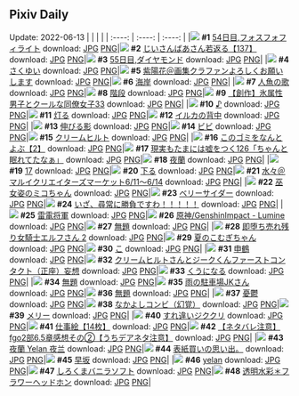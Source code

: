 ## Pixiv Daily
Update: 2022-06-13
|      |      |      |
| :----: | :----: | :----: |
|![](https://pixiv.microyu.workers.dev/c/240x480/img-master/img/2022/06/11/00/00/11/98962487_p0_master1200.jpg) **#1** [54日目,フォスフォフィライト](https://www.pixiv.net/artworks/98962487) download: [JPG](https://pixiv.microyu.workers.dev/img-original/img/2022/06/11/00/00/11/98962487_p0.jpg) [PNG](https://pixiv.microyu.workers.dev/img-original/img/2022/06/11/00/00/11/98962487_p0.png)|![](https://pixiv.microyu.workers.dev/c/240x480/img-master/img/2022/06/11/10/56/33/98970762_p0_master1200.jpg) **#2** [じいさんばあさん若返る【137】](https://www.pixiv.net/artworks/98970762) download: [JPG](https://pixiv.microyu.workers.dev/img-original/img/2022/06/11/10/56/33/98970762_p0.jpg) [PNG](https://pixiv.microyu.workers.dev/img-original/img/2022/06/11/10/56/33/98970762_p0.png)|![](https://pixiv.microyu.workers.dev/c/240x480/img-master/img/2022/06/12/00/00/07/98987291_p0_master1200.jpg) **#3** [55日目,ダイヤモンド](https://www.pixiv.net/artworks/98987291) download: [JPG](https://pixiv.microyu.workers.dev/img-original/img/2022/06/12/00/00/07/98987291_p0.jpg) [PNG](https://pixiv.microyu.workers.dev/img-original/img/2022/06/12/00/00/07/98987291_p0.png)|
|![](https://pixiv.microyu.workers.dev/c/240x480/img-master/img/2022/06/11/00/00/04/98962415_p0_master1200.jpg) **#4** [さくゆい](https://www.pixiv.net/artworks/98962415) download: [JPG](https://pixiv.microyu.workers.dev/img-original/img/2022/06/11/00/00/04/98962415_p0.jpg) [PNG](https://pixiv.microyu.workers.dev/img-original/img/2022/06/11/00/00/04/98962415_p0.png)|![](https://pixiv.microyu.workers.dev/c/240x480/img-master/img/2022/06/11/00/48/32/98963941_p0_master1200.jpg) **#5** [紫陽花＠画集クラファンよろしくお願いします](https://www.pixiv.net/artworks/98963941) download: [JPG](https://pixiv.microyu.workers.dev/img-original/img/2022/06/11/00/48/32/98963941_p0.jpg) [PNG](https://pixiv.microyu.workers.dev/img-original/img/2022/06/11/00/48/32/98963941_p0.png)|![](https://pixiv.microyu.workers.dev/c/240x480/img-master/img/2022/06/11/00/41/24/98963797_p0_master1200.jpg) **#6** [海岸](https://www.pixiv.net/artworks/98963797) download: [JPG](https://pixiv.microyu.workers.dev/img-original/img/2022/06/11/00/41/24/98963797_p0.jpg) [PNG](https://pixiv.microyu.workers.dev/img-original/img/2022/06/11/00/41/24/98963797_p0.png)|
|![](https://pixiv.microyu.workers.dev/c/240x480/img-master/img/2022/06/11/00/37/12/98963684_p0_master1200.jpg) **#7** [人魚の歌](https://www.pixiv.net/artworks/98963684) download: [JPG](https://pixiv.microyu.workers.dev/img-original/img/2022/06/11/00/37/12/98963684_p0.jpg) [PNG](https://pixiv.microyu.workers.dev/img-original/img/2022/06/11/00/37/12/98963684_p0.png)|![](https://pixiv.microyu.workers.dev/c/240x480/img-master/img/2022/06/11/00/40/15/98963770_p0_master1200.jpg) **#8** [階段](https://www.pixiv.net/artworks/98963770) download: [JPG](https://pixiv.microyu.workers.dev/img-original/img/2022/06/11/00/40/15/98963770_p0.jpg) [PNG](https://pixiv.microyu.workers.dev/img-original/img/2022/06/11/00/40/15/98963770_p0.png)|![](https://pixiv.microyu.workers.dev/c/240x480/img-master/img/2022/06/12/00/19/32/98987461_p0_master1200.jpg) **#9** [【創作】氷属性男子とクールな同僚女子33](https://www.pixiv.net/artworks/98987461) download: [JPG](https://pixiv.microyu.workers.dev/img-original/img/2022/06/12/00/19/32/98987461_p0.jpg) [PNG](https://pixiv.microyu.workers.dev/img-original/img/2022/06/12/00/19/32/98987461_p0.png)|
|![](https://pixiv.microyu.workers.dev/c/240x480/img-master/img/2022/06/11/00/00/10/98962471_p0_master1200.jpg) **#10** [♪](https://www.pixiv.net/artworks/98962471) download: [JPG](https://pixiv.microyu.workers.dev/img-original/img/2022/06/11/00/00/10/98962471_p0.jpg) [PNG](https://pixiv.microyu.workers.dev/img-original/img/2022/06/11/00/00/10/98962471_p0.png)|![](https://pixiv.microyu.workers.dev/c/240x480/img-master/img/2022/06/11/00/42/23/98963825_p0_master1200.jpg) **#11** [灯る](https://www.pixiv.net/artworks/98963825) download: [JPG](https://pixiv.microyu.workers.dev/img-original/img/2022/06/11/00/42/23/98963825_p0.jpg) [PNG](https://pixiv.microyu.workers.dev/img-original/img/2022/06/11/00/42/23/98963825_p0.png)|![](https://pixiv.microyu.workers.dev/c/240x480/img-master/img/2022/06/11/00/39/20/98963748_p0_master1200.jpg) **#12** [イルカの背中](https://www.pixiv.net/artworks/98963748) download: [JPG](https://pixiv.microyu.workers.dev/img-original/img/2022/06/11/00/39/20/98963748_p0.jpg) [PNG](https://pixiv.microyu.workers.dev/img-original/img/2022/06/11/00/39/20/98963748_p0.png)|
|![](https://pixiv.microyu.workers.dev/c/240x480/img-master/img/2022/06/11/00/38/11/98963712_p0_master1200.jpg) **#13** [伸びる影](https://www.pixiv.net/artworks/98963712) download: [JPG](https://pixiv.microyu.workers.dev/img-original/img/2022/06/11/00/38/11/98963712_p0.jpg) [PNG](https://pixiv.microyu.workers.dev/img-original/img/2022/06/11/00/38/11/98963712_p0.png)|![](https://pixiv.microyu.workers.dev/c/240x480/img-master/img/2022/06/12/00/00/19/98987384_p0_master1200.jpg) **#14** [ビビ](https://www.pixiv.net/artworks/98987384) download: [JPG](https://pixiv.microyu.workers.dev/img-original/img/2022/06/12/00/00/19/98987384_p0.jpg) [PNG](https://pixiv.microyu.workers.dev/img-original/img/2022/06/12/00/00/19/98987384_p0.png)|![](https://pixiv.microyu.workers.dev/c/240x480/img-master/img/2022/06/11/00/17/00/98963133_p0_master1200.jpg) **#15** [クリームヒルト](https://www.pixiv.net/artworks/98963133) download: [JPG](https://pixiv.microyu.workers.dev/img-original/img/2022/06/11/00/17/00/98963133_p0.jpg) [PNG](https://pixiv.microyu.workers.dev/img-original/img/2022/06/11/00/17/00/98963133_p0.png)|
|![](https://pixiv.microyu.workers.dev/c/240x480/img-master/img/2022/06/11/12/37/15/98972353_p0_master1200.jpg) **#16** [このゴミをなんとよぶ【2】](https://www.pixiv.net/artworks/98972353) download: [JPG](https://pixiv.microyu.workers.dev/img-original/img/2022/06/11/12/37/15/98972353_p0.jpg) [PNG](https://pixiv.microyu.workers.dev/img-original/img/2022/06/11/12/37/15/98972353_p0.png)|![](https://pixiv.microyu.workers.dev/c/240x480/img-master/img/2022/06/12/18/00/12/99004390_p0_master1200.jpg) **#17** [現実もたまには嘘をつく126「ちゃんと眠れてたなぁ」](https://www.pixiv.net/artworks/99004390) download: [JPG](https://pixiv.microyu.workers.dev/img-original/img/2022/06/12/18/00/12/99004390_p0.jpg) [PNG](https://pixiv.microyu.workers.dev/img-original/img/2022/06/12/18/00/12/99004390_p0.png)|![](https://pixiv.microyu.workers.dev/c/240x480/img-master/img/2022/06/12/12/04/30/98990290_p0_master1200.jpg) **#18** [夜蘭](https://www.pixiv.net/artworks/98990290) download: [JPG](https://pixiv.microyu.workers.dev/img-original/img/2022/06/12/12/04/30/98990290_p0.jpg) [PNG](https://pixiv.microyu.workers.dev/img-original/img/2022/06/12/12/04/30/98990290_p0.png)|
|![](https://pixiv.microyu.workers.dev/c/240x480/img-master/img/2022/06/11/00/34/02/98963601_p0_master1200.jpg) **#19** [17](https://www.pixiv.net/artworks/98963601) download: [JPG](https://pixiv.microyu.workers.dev/img-original/img/2022/06/11/00/34/02/98963601_p0.jpg) [PNG](https://pixiv.microyu.workers.dev/img-original/img/2022/06/11/00/34/02/98963601_p0.png)|![](https://pixiv.microyu.workers.dev/c/240x480/img-master/img/2022/06/11/00/36/04/98963651_p0_master1200.jpg) **#20** [下る](https://www.pixiv.net/artworks/98963651) download: [JPG](https://pixiv.microyu.workers.dev/img-original/img/2022/06/11/00/36/04/98963651_p0.jpg) [PNG](https://pixiv.microyu.workers.dev/img-original/img/2022/06/11/00/36/04/98963651_p0.png)|![](https://pixiv.microyu.workers.dev/c/240x480/img-master/img/2022/06/12/00/16/47/98988037_p0_master1200.jpg) **#21** [水々＠マルイクリエイターズマーケット6/11～6/14](https://www.pixiv.net/artworks/98988037) download: [JPG](https://pixiv.microyu.workers.dev/img-original/img/2022/06/12/00/16/47/98988037_p0.jpg) [PNG](https://pixiv.microyu.workers.dev/img-original/img/2022/06/12/00/16/47/98988037_p0.png)|
|![](https://pixiv.microyu.workers.dev/c/240x480/img-master/img/2022/06/12/00/00/07/98987296_p0_master1200.jpg) **#22** [巫女姿のミコちゃん](https://www.pixiv.net/artworks/98987296) download: [JPG](https://pixiv.microyu.workers.dev/img-original/img/2022/06/12/00/00/07/98987296_p0.jpg) [PNG](https://pixiv.microyu.workers.dev/img-original/img/2022/06/12/00/00/07/98987296_p0.png)|![](https://pixiv.microyu.workers.dev/c/240x480/img-master/img/2022/06/11/22/39/29/98984888_p0_master1200.jpg) **#23** [ベリーサイダー](https://www.pixiv.net/artworks/98984888) download: [JPG](https://pixiv.microyu.workers.dev/img-original/img/2022/06/11/22/39/29/98984888_p0.jpg) [PNG](https://pixiv.microyu.workers.dev/img-original/img/2022/06/11/22/39/29/98984888_p0.png)|![](https://pixiv.microyu.workers.dev/c/240x480/img-master/img/2022/06/11/06/35/31/98967772_p0_master1200.jpg) **#24** [いざ、尋常に勝負ですわ！！！！！](https://www.pixiv.net/artworks/98967772) download: [JPG](https://pixiv.microyu.workers.dev/img-original/img/2022/06/11/06/35/31/98967772_p0.jpg) [PNG](https://pixiv.microyu.workers.dev/img-original/img/2022/06/11/06/35/31/98967772_p0.png)|
|![](https://pixiv.microyu.workers.dev/c/240x480/img-master/img/2022/06/11/00/21/49/98963280_p0_master1200.jpg) **#25** [雷電将軍](https://www.pixiv.net/artworks/98963280) download: [JPG](https://pixiv.microyu.workers.dev/img-original/img/2022/06/11/00/21/49/98963280_p0.jpg) [PNG](https://pixiv.microyu.workers.dev/img-original/img/2022/06/11/00/21/49/98963280_p0.png)|![](https://pixiv.microyu.workers.dev/c/240x480/img-master/img/2022/06/11/04/00/51/98966562_p0_master1200.jpg) **#26** [原神/GenshinImpact - Lumine](https://www.pixiv.net/artworks/98966562) download: [JPG](https://pixiv.microyu.workers.dev/img-original/img/2022/06/11/04/00/51/98966562_p0.jpg) [PNG](https://pixiv.microyu.workers.dev/img-original/img/2022/06/11/04/00/51/98966562_p0.png)|![](https://pixiv.microyu.workers.dev/c/240x480/img-master/img/2022/06/11/22/43/44/98984987_p0_master1200.jpg) **#27** [無題](https://www.pixiv.net/artworks/98984987) download: [JPG](https://pixiv.microyu.workers.dev/img-original/img/2022/06/11/22/43/44/98984987_p0.jpg) [PNG](https://pixiv.microyu.workers.dev/img-original/img/2022/06/11/22/43/44/98984987_p0.png)|
|![](https://pixiv.microyu.workers.dev/c/240x480/img-master/img/2022/06/11/00/00/22/98962549_p0_master1200.jpg) **#28** [即堕ち売れ残り女騎士エルフさん 2](https://www.pixiv.net/artworks/98962549) download: [JPG](https://pixiv.microyu.workers.dev/img-original/img/2022/06/11/00/00/22/98962549_p0.jpg) [PNG](https://pixiv.microyu.workers.dev/img-original/img/2022/06/11/00/00/22/98962549_p0.png)|![](https://pixiv.microyu.workers.dev/c/240x480/img-master/img/2022/06/12/17/05/23/99003085_p0_master1200.jpg) **#29** [夏のこむぎちゃん](https://www.pixiv.net/artworks/99003085) download: [JPG](https://pixiv.microyu.workers.dev/img-original/img/2022/06/12/17/05/23/99003085_p0.jpg) [PNG](https://pixiv.microyu.workers.dev/img-original/img/2022/06/12/17/05/23/99003085_p0.png)|![](https://pixiv.microyu.workers.dev/c/240x480/img-master/img/2022/06/11/10/36/55/98970536_p0_master1200.jpg) **#30** [こ](https://www.pixiv.net/artworks/98970536) download: [JPG](https://pixiv.microyu.workers.dev/img-original/img/2022/06/11/10/36/55/98970536_p0.jpg) [PNG](https://pixiv.microyu.workers.dev/img-original/img/2022/06/11/10/36/55/98970536_p0.png)|
|![](https://pixiv.microyu.workers.dev/c/240x480/img-master/img/2022/06/11/00/00/05/98962425_p0_master1200.jpg) **#31** [申鶴](https://www.pixiv.net/artworks/98962425) download: [JPG](https://pixiv.microyu.workers.dev/img-original/img/2022/06/11/00/00/05/98962425_p0.jpg) [PNG](https://pixiv.microyu.workers.dev/img-original/img/2022/06/11/00/00/05/98962425_p0.png)|![](https://pixiv.microyu.workers.dev/c/240x480/img-master/img/2022/06/11/19/49/27/98980175_p0_master1200.jpg) **#32** [クリームヒルトさんとジークくんファーストコンタクト（正座）妄想](https://www.pixiv.net/artworks/98980175) download: [JPG](https://pixiv.microyu.workers.dev/img-original/img/2022/06/11/19/49/27/98980175_p0.jpg) [PNG](https://pixiv.microyu.workers.dev/img-original/img/2022/06/11/19/49/27/98980175_p0.png)|![](https://pixiv.microyu.workers.dev/c/240x480/img-master/img/2022/06/12/00/03/12/98987580_p0_master1200.jpg) **#33** [くうになる](https://www.pixiv.net/artworks/98987580) download: [JPG](https://pixiv.microyu.workers.dev/img-original/img/2022/06/12/00/03/12/98987580_p0.jpg) [PNG](https://pixiv.microyu.workers.dev/img-original/img/2022/06/12/00/03/12/98987580_p0.png)|
|![](https://pixiv.microyu.workers.dev/c/240x480/img-master/img/2022/06/12/22/41/30/99012532_p0_master1200.jpg) **#34** [無題](https://www.pixiv.net/artworks/99012532) download: [JPG](https://pixiv.microyu.workers.dev/img-original/img/2022/06/12/22/41/30/99012532_p0.jpg) [PNG](https://pixiv.microyu.workers.dev/img-original/img/2022/06/12/22/41/30/99012532_p0.png)|![](https://pixiv.microyu.workers.dev/c/240x480/img-master/img/2022/06/11/00/28/30/98963456_p0_master1200.jpg) **#35** [雨の駐車場JKさん](https://www.pixiv.net/artworks/98963456) download: [JPG](https://pixiv.microyu.workers.dev/img-original/img/2022/06/11/00/28/30/98963456_p0.jpg) [PNG](https://pixiv.microyu.workers.dev/img-original/img/2022/06/11/00/28/30/98963456_p0.png)|![](https://pixiv.microyu.workers.dev/c/240x480/img-master/img/2022/06/11/17/00/45/98976627_p0_master1200.jpg) **#36** [無題](https://www.pixiv.net/artworks/98976627) download: [JPG](https://pixiv.microyu.workers.dev/img-original/img/2022/06/11/17/00/45/98976627_p0.jpg) [PNG](https://pixiv.microyu.workers.dev/img-original/img/2022/06/11/17/00/45/98976627_p0.png)|
|![](https://pixiv.microyu.workers.dev/c/240x480/img-master/img/2022/06/11/00/00/13/98962503_p0_master1200.jpg) **#37** [憂鬱](https://www.pixiv.net/artworks/98962503) download: [JPG](https://pixiv.microyu.workers.dev/img-original/img/2022/06/11/00/00/13/98962503_p0.jpg) [PNG](https://pixiv.microyu.workers.dev/img-original/img/2022/06/11/00/00/13/98962503_p0.png)|![](https://pixiv.microyu.workers.dev/c/240x480/img-master/img/2022/06/11/16/21/34/98975908_p0_master1200.jpg) **#38** [なかよしコンビ（幻覚）](https://www.pixiv.net/artworks/98975908) download: [JPG](https://pixiv.microyu.workers.dev/img-original/img/2022/06/11/16/21/34/98975908_p0.jpg) [PNG](https://pixiv.microyu.workers.dev/img-original/img/2022/06/11/16/21/34/98975908_p0.png)|![](https://pixiv.microyu.workers.dev/c/240x480/img-master/img/2022/06/11/00/00/05/98962424_p0_master1200.jpg) **#39** [メリー](https://www.pixiv.net/artworks/98962424) download: [JPG](https://pixiv.microyu.workers.dev/img-original/img/2022/06/11/00/00/05/98962424_p0.jpg) [PNG](https://pixiv.microyu.workers.dev/img-original/img/2022/06/11/00/00/05/98962424_p0.png)|
|![](https://pixiv.microyu.workers.dev/c/240x480/img-master/img/2022/06/11/17/37/55/98977340_p0_master1200.jpg) **#40** [すれ違いジククリ](https://www.pixiv.net/artworks/98977340) download: [JPG](https://pixiv.microyu.workers.dev/img-original/img/2022/06/11/17/37/55/98977340_p0.jpg) [PNG](https://pixiv.microyu.workers.dev/img-original/img/2022/06/11/17/37/55/98977340_p0.png)|![](https://pixiv.microyu.workers.dev/c/240x480/img-master/img/2022/06/12/00/27/36/98988330_p0_master1200.jpg) **#41** [仕事絵【14枚】](https://www.pixiv.net/artworks/98988330) download: [JPG](https://pixiv.microyu.workers.dev/img-original/img/2022/06/12/00/27/36/98988330_p0.jpg) [PNG](https://pixiv.microyu.workers.dev/img-original/img/2022/06/12/00/27/36/98988330_p0.png)|![](https://pixiv.microyu.workers.dev/c/240x480/img-master/img/2022/06/11/22/37/31/98984829_p0_master1200.jpg) **#42** [【ネタバレ注意】fgo2部6.5章感想その②【うちデアネタ注意】](https://www.pixiv.net/artworks/98984829) download: [JPG](https://pixiv.microyu.workers.dev/img-original/img/2022/06/11/22/37/31/98984829_p0.jpg) [PNG](https://pixiv.microyu.workers.dev/img-original/img/2022/06/11/22/37/31/98984829_p0.png)|
|![](https://pixiv.microyu.workers.dev/c/240x480/img-master/img/2022/06/12/02/43/28/98991063_p0_master1200.jpg) **#43** [夜蘭 Yelan 夜兰](https://www.pixiv.net/artworks/98991063) download: [JPG](https://pixiv.microyu.workers.dev/img-original/img/2022/06/12/02/43/28/98991063_p0.jpg) [PNG](https://pixiv.microyu.workers.dev/img-original/img/2022/06/12/02/43/28/98991063_p0.png)|![](https://pixiv.microyu.workers.dev/c/240x480/img-master/img/2022/06/11/18/08/13/98977230_p0_master1200.jpg) **#44** [表紙買いの思い出。](https://www.pixiv.net/artworks/98977230) download: [JPG](https://pixiv.microyu.workers.dev/img-original/img/2022/06/11/18/08/13/98977230_p0.jpg) [PNG](https://pixiv.microyu.workers.dev/img-original/img/2022/06/11/18/08/13/98977230_p0.png)|![](https://pixiv.microyu.workers.dev/c/240x480/img-master/img/2022/06/12/00/00/10/98987318_p0_master1200.jpg) **#45** [早坂](https://www.pixiv.net/artworks/98987318) download: [JPG](https://pixiv.microyu.workers.dev/img-original/img/2022/06/12/00/00/10/98987318_p0.jpg) [PNG](https://pixiv.microyu.workers.dev/img-original/img/2022/06/12/00/00/10/98987318_p0.png)|
|![](https://pixiv.microyu.workers.dev/c/240x480/img-master/img/2022/06/11/00/00/11/98962482_p0_master1200.jpg) **#46** [yelan](https://www.pixiv.net/artworks/98962482) download: [JPG](https://pixiv.microyu.workers.dev/img-original/img/2022/06/11/00/00/11/98962482_p0.jpg) [PNG](https://pixiv.microyu.workers.dev/img-original/img/2022/06/11/00/00/11/98962482_p0.png)|![](https://pixiv.microyu.workers.dev/c/240x480/img-master/img/2022/06/12/20/30/00/99008313_p0_master1200.jpg) **#47** [しろくまバニラソフト](https://www.pixiv.net/artworks/99008313) download: [JPG](https://pixiv.microyu.workers.dev/img-original/img/2022/06/12/20/30/00/99008313_p0.jpg) [PNG](https://pixiv.microyu.workers.dev/img-original/img/2022/06/12/20/30/00/99008313_p0.png)|![](https://pixiv.microyu.workers.dev/c/240x480/img-master/img/2022/06/12/00/37/43/98987471_p0_master1200.jpg) **#48** [透明水彩＊フラワーヘッドホン](https://www.pixiv.net/artworks/98987471) download: [JPG](https://pixiv.microyu.workers.dev/img-original/img/2022/06/12/00/37/43/98987471_p0.jpg) [PNG](https://pixiv.microyu.workers.dev/img-original/img/2022/06/12/00/37/43/98987471_p0.png)|
